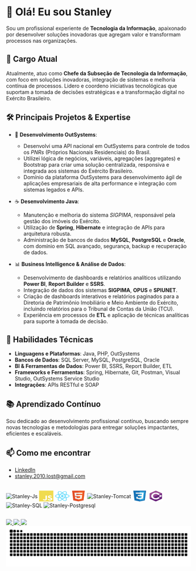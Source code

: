 # 👋 Olá! Eu sou Stanley

Sou um profissional experiente de **Tecnologia da Informação**, apaixonado por desenvolver soluções inovadoras que agregam valor e transformam processos nas organizações.

## 💼 Cargo Atual

Atualmente, atuo como **Chefe da Subseção de Tecnologia da Informação**, com foco em soluções inovadoras, integração de sistemas e melhoria contínua de processos. Lidero e coordeno iniciativas tecnológicas que suportam a tomada de decisões estratégicas e a transformação digital no Exército Brasileiro.

## 🛠️ Principais Projetos & Expertise

- 🔧 **Desenvolvimento OutSystems**:  
  - Desenvolvi uma API nacional em OutSystems para controle de todos os *PNRs* (Próprios Nacionais Residenciais) do Brasil.  
  - Utilizei lógica de negócios, variáveis, agregações (aggregates) e Bootstrap para criar uma solução centralizada, responsiva e integrada aos sistemas do Exército Brasileiro.  
  - Domínio da plataforma OutSystems para desenvolvimento ágil de aplicações empresariais de alta performance e integração com sistemas legados e APIs.

- ☕ **Desenvolvimento Java**:  
  - Manutenção e melhoria do sistema *SIGPIMA*, responsável pela gestão dos imóveis do Exército.  
  - Utilização de **Spring**, **Hibernate** e integração de APIs para arquitetura robusta.  
  - Administração de bancos de dados **MySQL**, **PostgreSQL** e **Oracle**, com domínio em SQL avançado, segurança, backup e recuperação de dados.

- 📊 **Business Intelligence & Análise de Dados**:  
  - Desenvolvimento de dashboards e relatórios analíticos utilizando **Power BI**, **Report Builder** e **SSRS**.  
  - Integração de dados dos sistemas **SIGPIMA**, **OPUS** e **SPIUNET**.  
  - Criação de dashboards interativos e relatórios paginados para a Diretoria de Patrimônio Imobiliário e Meio Ambiente do Exército, incluindo relatórios para o Tribunal de Contas da União (TCU).  
  - Experiência em processos de **ETL** e aplicação de técnicas analíticas para suporte à tomada de decisão.

## 🚀 Habilidades Técnicas

- **Linguagens e Plataformas**: Java, PHP, OutSystems  
- **Bancos de Dados**: SQL Server, MySQL, PostgreSQL, Oracle  
- **BI & Ferramentas de Dados**: Power BI, SSRS, Report Builder, ETL  
- **Frameworks e Ferramentas**: Spring, Hibernate, Git, Postman, Visual Studio, OutSystems Service Studio  
- **Integrações**: APIs RESTful e SOAP  

## 📚 Aprendizado Contínuo

Sou dedicado ao desenvolvimento profissional contínuo, buscando sempre novas tecnologias e metodologias para entregar soluções impactantes, eficientes e escaláveis.

## 📫 Como me encontrar

- [LinkedIn](https://www.linkedin.com/in/stanley-carvalho-a1740829b/) 
- stanley.2010.lost@gmail.com


<div style="display: inline_block"><br>
  <img align="center" alt="Stanley-Js" height="30" width="40" src="https://cdn.jsdelivr.net/gh/devicons/devicon@latest/icons/java/java-original-wordmark.svg">
  <img align="center" alt="Stanley-Js" height="30" width="40" src="https://raw.githubusercontent.com/devicons/devicon/master/icons/javascript/javascript-plain.svg">
  <img align="center" alt="Stanley-React" height="30" width="40" src="https://raw.githubusercontent.com/devicons/devicon/master/icons/react/react-original.svg">
  <img align="center" alt="Stanley-HTML" height="30" width="40" src="https://raw.githubusercontent.com/devicons/devicon/master/icons/html5/html5-original.svg">
  <img align="center" alt="Stanley-Tomcat" height="30" width="40" src="https://cdn.jsdelivr.net/gh/devicons/devicon@latest/icons/tomcat/tomcat-original-wordmark.svg">
  <img align="center" alt="Stanley-CSS" height="30" width="40" src="https://raw.githubusercontent.com/devicons/devicon/master/icons/css3/css3-original.svg">
  <img align="center" alt="Stanley-Csharp" height="30" width="40" src="https://raw.githubusercontent.com/devicons/devicon/master/icons/csharp/csharp-original.svg">
  <img align="center" alt="Stanley-SQL" height="30" width="40" src="https://cdn.jsdelivr.net/gh/devicons/devicon@latest/icons/azuresqldatabase/azuresqldatabase-original.svg">
  <img align="center" alt="Stanley-Postgresql" height="30" width="40" src="https://cdn.jsdelivr.net/gh/devicons/devicon@latest/icons/postgresql/postgresql-original.svg">
</div>
  
  ##
 
<div> 
  <a href = "mailto:stanley.2010.lost@gmail.com" target="_blank">
    <img src="https://img.shields.io/badge/-Gmail-%23333?style=for-the-badge&logo=gmail&logoColor=red">
  </a>
  
  <a href="https://www.linkedin.com/in/stanley-carvalho-a1740829b/" target="_blank">
    <img src="https://img.shields.io/badge/-LinkedIn-%230077B5?style=for-the-badge&logo=linkedin&logoColor=white">
  </a> 
  
  <a href="https://stanleycarvalho.github.io/portifolio/" target="_blank">
    <img src="https://img.shields.io/badge/-Portfólio-%23000000?style=for-the-badge&logo=github&logoColor=white">
  </a>
</div>

<picture align="center">
  <source media="(prefers-color-scheme: dark)" srcset="https://raw.githubusercontent.com/StanleyCarvalho/StanleyCarvalho/output/github-contribution-grid-snake-dark.svg">
  <source media="(prefers-color-scheme: light)" srcset="https://raw.githubusercontent.com/StanleyCarvalho/StanleyCarvalho/output/github-contribution-grid-snake-dark.svg">
  <img align="center" alt="github contribution grid snake animation" src="https://raw.githubusercontent.com/StanleyCarvalho/StanleyCarvalho/output/github-contribution-grid-snake.svg">
</picture>
